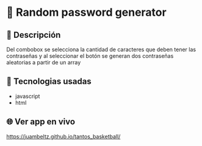 # :name_badge: Random password generator 

## :newspaper: Descripción 
Del combobox se selecciona la cantidad de caracteres que deben tener las contraseñas y al seleccionar el botón se generan dos contraseñas aleatorias a partir de un array

## 🧠 Tecnologias usadas
- javascript
- html

## 🌐 Ver app en vivo
https://juambeltz.github.io/tantos_basketball/
